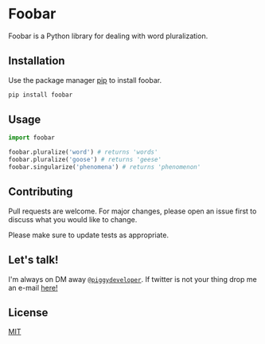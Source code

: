 # Foobar

Foobar is a Python library for dealing with word pluralization.

## Installation

Use the package manager [pip](https://pip.pypa.io/en/stable/) to install foobar.

```bash
pip install foobar
```

## Usage

```python
import foobar

foobar.pluralize('word') # returns 'words'
foobar.pluralize('goose') # returns 'geese'
foobar.singularize('phenomena') # returns 'phenomenon'
```

## Contributing
Pull requests are welcome. For major changes, please open an issue first to discuss what you would like to change.

Please make sure to update tests as appropriate.

## Let's talk!

I'm always on DM away <a href="https://twitter.com/piggydeveloper" target="_blank">`@piggydeveloper`</a>.
If twitter is not your thing drop me an e-mail [here!](mailto:lunde@adobe.com?subject=[GitHub]%20Lightning%Distributed%20Routing)

## License
[MIT](https://choosealicense.com/licenses/mit/)
